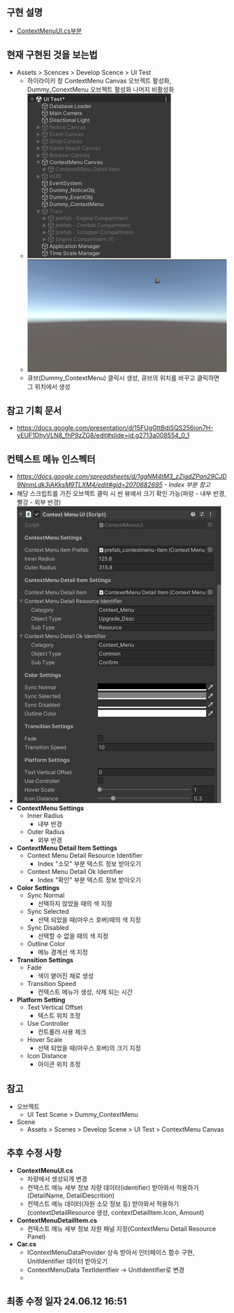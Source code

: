 ## 구현 설명
* [ContextMenuUI.cs부분](ContextMenuUI.md)
## 현재 구현된 것을 보는법
* Assets > Scences > Develop Scence > UI Test
	+ 하이라이키 창 ContextMenu Canvas 오브젝트 활성화,  Dummy_ConextMenu 오브젝트 활성화 나머지 비활성화
	 + ![이미지 참조](./image/ContextMenuCanvasImage.png)
	 + ![이미지 참조](./image/ContextMenuInGameImage.png)
	 + 큐브(Dummy_ContextMenu) 클릭시 생성, 큐브의 위치를 바꾸고 클릭하면 그 위치에서 생성
## 참고 기획 문서
* https://docs.google.com/presentation/d/15FUgGttBdiSQS256ion7H-yEUF1DhyVLN8_fhP9zZG8/edit#slide=id.g2713a008554_0_1
## 컨텍스트 메뉴 인스펙터
* *https://docs.google.com/spreadsheets/d/1ggNM4tM3_zZigdZPan29CJD9NnmLdk3iAKksM9TLXM4/edit#gid=2070682695 - Index 부분 참고*
* 해당 스크립트를 가진 오브젝트 클릭 시 씬 뷰에서 크기 확인 가능(파랑 - 내부 반경, 빨강 - 외부 반경)
* ![이미지 참조](./image/ContextMenuFieldImage.png)
* **ContextMenu Settings**
	+ Inner Radius
		+ 내부 반경
	+ Outer Radius
		+ 외부 반경
* **ContextMenu Detail Item Settings**
	+ Context Menu Detail Resource Identifier
		+ Index "소모" 부분 텍스트 정보 받아오기
	+ Context Menu Detail Ok Identifier
		+ Index "확인" 부분 텍스트 정보 받아오기
* **Color Settings**
	+ Sync Normal
		+ 선택하지 않았을 때의 색 지정
	+ Sync Selected
		+ 선택 되었을 때(마우스 호버)때의 색 지정
	+ Sync Disabled
		+ 선택할 수 없을 때의 색 지정
	+ Outline Color
		+ 메뉴 경계선 색 지정
* **Transition Settings**
	+ Fade
		+ 색이 옅어진 채로 생성
	+ Transition Speed
		+ 컨텍스트 메뉴가 생성, 삭제 되는 시간
* **Platform Setting**
	+ Text Vertical Offset
		+ 텍스트 위치 조정
	+ Use Controller
		+ 컨트롤러 사용 체크
	+ Hover Scale
		+ 선택 되었을 때(마우스 호버)의 크기 지정
	+ Icon Distance
		+ 아이콘 위치 조정
## 참고
* 오브젝트
	+ UI Test Scene > Dummy_ContextMenu
* Scene
	+ Assets > Scenes > Develop Scene > UI Test > ContextMenu Canvas
## 추후 수정 사항
* **ContextMenuUI.cs**
	+ 차량에서 생성되게 변경
	+ 컨텍스트 메뉴 세부 정보 차량 데이터(identifier) 받아와서 적용하기(DetailName, DetailDescrition)
	+ 컨텍스트 메뉴 데이터(자원 소모 정보 등) 받아와서 적용하기(contextDetailResource 생성, contextDetailItem.Icon, Amount)
* **ContextMenuDetailItem.cs**
	+ 컨텍스트 메뉴 세부 정보 자원 패널 지정(ContextMenu Detail Resource Panel)
* **Car.cs**
	+ IContextMenuDataProvider 상속 받아서 인터페이스 함수 구현, UnitIdentifier 데이터 받아오기
	+ ContextMenuData TextIdentfieir -> UnitIdentifier로 변경
	+ 
	
## 최종 수정 일자 24.06.12 16:51